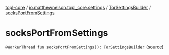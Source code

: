 [topl-core](../../index.md) / [io.matthewnelson.topl_core.settings](../index.md) / [TorSettingsBuilder](index.md) / [socksPortFromSettings](./socks-port-from-settings.md)

# socksPortFromSettings

`@WorkerThread fun socksPortFromSettings(): `[`TorSettingsBuilder`](index.md) [(source)](https://github.com/05nelsonm/TorOnionProxyLibrary-Android/blob/master/topl-core/src/main/java/io/matthewnelson/topl_core/settings/TorSettingsBuilder.kt#L747)